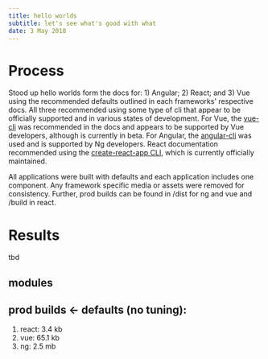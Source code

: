 ```yaml
---
title: hello worlds
subtitle: let's see what's good with what
date: 3 May 2018
---
```


# Process
Stood up hello worlds form the docs for: 1) Angular; 2) React; and 3) Vue using the recommended defaults outlined in each frameworks' respective docs. All three recommended using some type of cli that appear to be officially supported and in various states of development. For Vue, the [vue-cli](https://github.com/vuejs/vue-cli) was recommended in the docs and appears to be supported by Vue developers, although is currently in beta. For Angular, the [angular-cli](https://github.com/angular/angular-cli) was used and is supported by Ng developers. React documentation recommended using the [create-react-app CLI](https://github.com/angular/angular-cli), which is currently officially maintained.

All applications were built with defaults and each application includes one component. Any framework specific media or assets were removed for consistency. Further, prod builds can be found in /dist for ng and vue and /build in react.


# Results
tbd

## modules

## prod builds <- defaults (no tuning):
1. react: 3.4 kb
2. vue: 65.1 kb
3. ng: 2.5 mb
